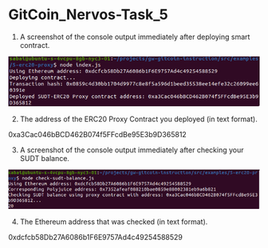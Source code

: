 # GitCoin_Nervos-Task_5

1. A screenshot of the console output immediately after deploying smart contract.

![Image1](https://github.com/sabaiprimo/Nervos-Hackathon/blob/main/task5/deploy-proxy.png)

2. The address of the ERC20 Proxy Contract you deployed (in text format).

0xa3Cac046bBCD462B074f5FFcdBe95E3b9D365812

3. A screenshot of the console output immediately after checking your SUDT balance.

![Image2](https://github.com/sabaiprimo/Nervos-Hackathon/blob/main/task5/check-balance.png)

4. The Ethereum address that was checked (in text format).

0xdcfcb58Db27A6086b1F6E9757Ad4c49254588529
